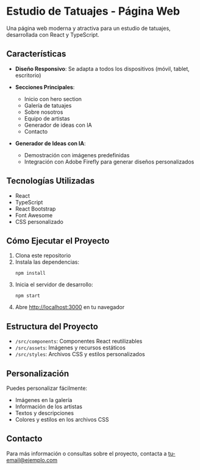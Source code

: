 # Estudio de Tatuajes - Página Web

Una página web moderna y atractiva para un estudio de tatuajes, desarrollada con React y TypeScript.

## Características

- **Diseño Responsivo**: Se adapta a todos los dispositivos (móvil, tablet, escritorio)
- **Secciones Principales**:
  - Inicio con hero section
  - Galería de tatuajes
  - Sobre nosotros
  - Equipo de artistas
  - Generador de ideas con IA
  - Contacto

- **Generador de Ideas con IA**:
  - Demostración con imágenes predefinidas
  - Integración con Adobe Firefly para generar diseños personalizados

## Tecnologías Utilizadas

- React
- TypeScript
- React Bootstrap
- Font Awesome
- CSS personalizado

## Cómo Ejecutar el Proyecto

1. Clona este repositorio
2. Instala las dependencias:
   ```
   npm install
   ```
3. Inicia el servidor de desarrollo:
   ```
   npm start
   ```
4. Abre [http://localhost:3000](http://localhost:3000) en tu navegador

## Estructura del Proyecto

- `/src/components`: Componentes React reutilizables
- `/src/assets`: Imágenes y recursos estáticos
- `/src/styles`: Archivos CSS y estilos personalizados

## Personalización

Puedes personalizar fácilmente:
- Imágenes en la galería
- Información de los artistas
- Textos y descripciones
- Colores y estilos en los archivos CSS

## Contacto

Para más información o consultas sobre el proyecto, contacta a [tu-email@ejemplo.com](mailto:tu-email@ejemplo.com)
